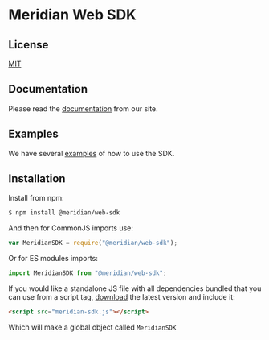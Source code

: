 # Meridian Web SDK

## License

[MIT](LICENSE)

## Documentation

Please read the [documentation][] from our site.

## Examples

We have several [examples][] of how to use the SDK.

## Installation

Install from npm:

```sh
$ npm install @meridian/web-sdk
```

And then for CommonJS imports use:

```js
var MeridianSDK = require("@meridian/web-sdk");
```

Or for ES modules imports:

```js
import MeridianSDK from "@meridian/web-sdk";
```

If you would like a standalone JS file with all dependencies bundled that you can use from a script tag, [download][] the latest version and include it:

```html
<script src="meridian-sdk.js"></script>
```

Which will make a global object called `MeridianSDK`

[examples]: http://example.com/#TODO_EXAMPLES
[documentation]: https://docs.meridianapps.com/article/779-the-meridian-web-sdk
[download]: https://arubanetworks.github.io/meridian-web-sdk/--SECRET--/meridian-sdk.js
